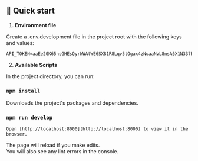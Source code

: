 ## 🚀 Quick start

1.  **Environment file**

Create a .env.development file in the project root with the following keys and values:

```COMPANY_API=http://207.154.254.31/api/
API_TOKEN=aaEe20K65nsGHEsQyrWWAtWE6SX81R8Lqv5tOgax4zNuaaNvL8nsA6X1N337PVBZKodyrc
```

2.  **Available Scripts**

In the project directory, you can run:

### `npm install`

Downloads the project's packages and dependencies.

### `npm run develop`

```Runs the app in the development mode.\
Open [http://localhost:8000](http://localhost:8000) to view it in the browser.
```

The page will reload if you make edits.\
You will also see any lint errors in the console.
